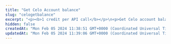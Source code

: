 ```yaml
---
title: "Get Celo Account balance"
slug: "celogetbalance"
excerpt: "<p><b>1 credit per API call</b></p>\n<p>Get Celo account balance in ETH. This method does not prints any balance of the ERC20 or ERC721 tokens on the account.</p>"
hidden: false
createdAt: "Mon Feb 05 2024 11:38:51 GMT+0000 (Coordinated Universal Time)"
updatedAt: "Mon Feb 05 2024 11:39:06 GMT+0000 (Coordinated Universal Time)"
---
```

